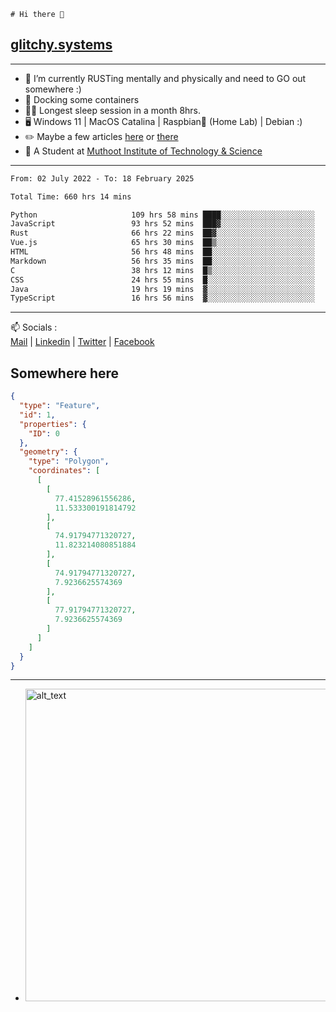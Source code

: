 ```
# Hi there 👋
```
## [glitchy.systems](https://glitchy.systems)
---

- 🌱 I’m currently RUSTing mentally and physically and need to GO out somewhere :)
- 🐋 Docking some containers
- 😶‍🌫️ Longest sleep session in a month 8hrs.
- 🖥️ Windows 11 | MacOS Catalina | Raspbian🥧 (Home Lab) | Debian :)
- ✏️ Maybe a few articles [here](https://medium.com/@advaithnarayanan8) or [there](https://medium.com/@advaithnarayanan8)
- 📑 A Student at [Muthoot Institute of Technology & Science](https://mgmits.ac.in/)



---

<!--START_SECTION:waka-->

```txt
From: 02 July 2022 - To: 18 February 2025

Total Time: 660 hrs 14 mins

Python                     109 hrs 58 mins ████░░░░░░░░░░░░░░░░░░░░░   16.66 %
JavaScript                 93 hrs 52 mins  ███▓░░░░░░░░░░░░░░░░░░░░░   14.22 %
Rust                       66 hrs 22 mins  ██▓░░░░░░░░░░░░░░░░░░░░░░   10.05 %
Vue.js                     65 hrs 30 mins  ██▒░░░░░░░░░░░░░░░░░░░░░░   09.92 %
HTML                       56 hrs 48 mins  ██░░░░░░░░░░░░░░░░░░░░░░░   08.60 %
Markdown                   56 hrs 35 mins  ██░░░░░░░░░░░░░░░░░░░░░░░   08.57 %
C                          38 hrs 12 mins  █▒░░░░░░░░░░░░░░░░░░░░░░░   05.79 %
CSS                        24 hrs 55 mins  █░░░░░░░░░░░░░░░░░░░░░░░░   03.77 %
Java                       19 hrs 19 mins  ▓░░░░░░░░░░░░░░░░░░░░░░░░   02.93 %
TypeScript                 16 hrs 56 mins  ▓░░░░░░░░░░░░░░░░░░░░░░░░   02.57 %
```

<!--END_SECTION:waka-->

---

📫 Socials :<br>
[Mail](mailto:advaith@glitchy.systems) | [Linkedin](https://www.linkedin.com/in/advaith-narayanan-a72152214/) | [Twitter](https://twitter.com/advaithnarayan) | [Facebook](https://screenmessage.com/qinq)

## Somewhere here

```geojson
{
  "type": "Feature",
  "id": 1,
  "properties": {
    "ID": 0
  },
  "geometry": {
    "type": "Polygon",
    "coordinates": [
      [
        [
          77.41528961556286,
          11.533300191814792
        ],
        [
          74.91794771320727,
          11.823214080851884
        ],
        [
          74.91794771320727,
          7.9236625574369
        ],
        [
          77.91794771320727,
          7.9236625574369
        ]
      ]
    ]
  }
}
```


--- 
- [<img alt="alt_text" width="500px" src="https://valid.x86.fr/cache/banner/xv24bv-6.png" />](https://valid.x86.fr/xv24bv)


